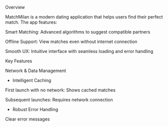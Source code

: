 Overview

MatchMilan is a modern dating application that helps users find their perfect match. The app features:

Smart Matching: Advanced algorithms to suggest compatible partners

Offline Support: View matches even without internet connection

Smooth UX: Intuitive interface with seamless loading and error handling

Key Features

Network & Data Management
- Intelligent Caching

First launch with no network: Shows cached matches

Subsequent launches: Requires network connection

- Robust Error Handling

Clear error messages
